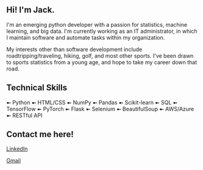 ## Hi! I'm Jack.

I'm an emerging python developer with a passion for statistics, machine learning, and big data. I'm currently working as an IT administrator, in which I maintain software and automate tasks within my organization.

My interests other than software development include roadtripping/traveling, hiking, golf, and most other sports. I've been drawn to sports statistics from a young age, and hope to take my career down that road. 

## Technical Skills

➼ Python
➼ HTML/CSS
➼ NumPy
➼ Pandas
➼ Scikit-learn
➼ SQL
➼ TensorFlow
➼ PyTorch
➼ Flask
➼ Selenium
➼ BeautifulSoup
➼ AWS/Azure
➼ RESTful API


## Contact me here! 
[LinkedIn](https://www.linkedin.com/in/jacksemder/)   

[Gmail](mailto:jacksemder@gmail.com)
